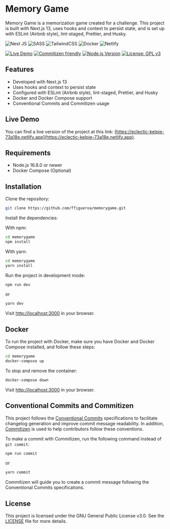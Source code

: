 # Memory Game

Memory Game is a memorization game created for a challenge. This project is built with Next.js 13, uses hooks and context to persist state, and is set up with ESLint (Airbnb style), lint-staged, Prettier, and Husky.

![Next JS](https://img.shields.io/badge/Next-black?style=for-the-badge&logo=next.js&logoColor=white)        ![SASS](https://img.shields.io/badge/SASS-hotpink.svg?style=for-the-badge&logo=SASS&logoColor=white) ![TailwindCSS](https://img.shields.io/badge/tailwindcss-%2338B2AC.svg?style=for-the-badge&logo=tailwind-css&logoColor=white) ![Docker](https://img.shields.io/badge/docker-%230db7ed.svg?style=for-the-badge&logo=docker&logoColor=white) ![Netlify](https://img.shields.io/badge/netlify-%23000000.svg?style=for-the-badge&logo=netlify&logoColor=#00C7B7)

[![Live Demo](https://img.shields.io/badge/demo-online-green.svg)](https://eclectic-kelpie-73a18e.netlify.app) [![Commitizen friendly](https://img.shields.io/badge/commitizen-friendly-brightgreen.svg)](http://commitizen.github.io/cz-cli/) [![Node.js Version](https://img.shields.io/badge/node-%3E%3D16.8.0-brightgreen)](https://nodejs.org/en/download/) [![License: GPL v3](https://img.shields.io/badge/License-GPLv3-blue.svg)](https://www.gnu.org/licenses/gpl-3.0)

## Features

- Developed with Next.js 13
- Uses hooks and context to persist state
- Configured with ESLint (Airbnb style), lint-staged, Prettier, and Husky
- Docker and Docker Compose support
- Conventional Commits and Commitizen usage

## Live Demo

You can find a live version of the project at this link: [https://eclectic-kelpie-73a18e.netlify.app](https://eclectic-kelpie-73a18e.netlify.app).

## Requirements

- Node.js 16.8.0 or newer
- Docker Compose (Optional)

## Installation

Clone the repository:
```sh
git clone https://github.com/ffigueroa/memorygame.git
```

Install the dependencies:

With npm:
```sh
cd memorygame
npm install
```
With yarn:
```sh
cd memorygame
yarn install
```
Run the project in development mode:
```sh
npm run dev
```
or
```sh
yarn dev
```
Visit [http://localhost:3000](http://localhost:3000) in your browser.

## Docker

To run the project with Docker, make sure you have Docker and Docker Compose installed, and follow these steps:

```sh
cd memorygame
docker-compose up
```
To stop and remove the container:
```sh
docker-compose down
```
Visit [http://localhost:3000](http://localhost:3000) in your browser.

## Conventional Commits and Commitizen

This project follows the [Conventional Commits](https://www.conventionalcommits.org/) specifications to facilitate changelog generation and improve commit message readability. In addition, [Commitizen](http://commitizen.github.io/cz-cli/) is used to help contributors follow these conventions.

To make a commit with Commitizen, run the following command instead of `git commit`:
```sh
npm run commit
```
or
```sh
yarn commit
```
Commitizen will guide you to create a commit message following the Conventional Commits specifications.

## License

This project is licensed under the GNU General Public License v3.0. See the [LICENSE](LICENSE) file for more details.
